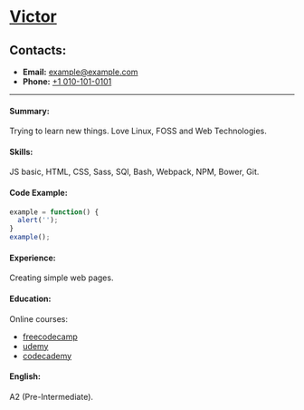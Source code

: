 # [Victor](https;//github.com/let2log)

## Contacts:
* __Email:__ [example@example.com](mailto:example@example.com)
* __Phone:__ [+1 010-101-0101](tel:+10101010101)

---

#### Summary:
Trying to learn new things. Love Linux, FOSS and Web Technologies.

#### Skills:
JS basic, HTML, CSS, Sass, SQl, Bash, Webpack, NPM, Bower, Git.

#### Code Example:
```javascript
example = function() {
  alert('');
}
example();
```
#### Experience:
Creating simple web pages.

#### Education:
Online courses:
  * [freecodecamp](https://freecodecamp.org)
  * [udemy](https://udemy.com)
  * [codecademy](https://codecademy.com)

#### English:
A2 (Pre-Intermediate).
